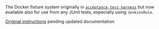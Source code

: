 The Docker fixture system originally in [`acceptance-test-harness`](https://github.com/jenkinsci/acceptance-test-harness) but now available also for use from any JUnit tests, especially using `JenkinsRule`.

[Original instructions](https://github.com/jenkinsci/acceptance-test-harness/blob/076069e04b96ba54965d18a66b57885d470da5b6/docs/FIXTURES.md) pending updated documentation

